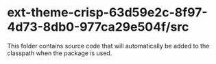 # ext-theme-crisp-63d59e2c-8f97-4d73-8db0-977ca29e504f/src

This folder contains source code that will automatically be added to the classpath when
the package is used.
